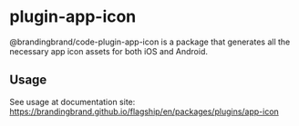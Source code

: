 # plugin-app-icon

@brandingbrand/code-plugin-app-icon is a package that generates all the necessary app icon assets for both iOS and Android.

## Usage

See usage at documentation site: https://brandingbrand.github.io/flagship/en/packages/plugins/app-icon